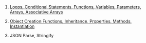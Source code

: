 1. [Loops, Conditional Statements, Functions, Variables, Parameters, Arrays, Associative Arrays](https://Covington-Shey.github.io/Loops-Conditional-Statements-Functions-Variables-Parameters-Arrays-Associative-Arrays.html)

2. [Object Creation Functions, Inheritance, Properties, Methods, Instantiation](https:://Covington-Shey.github.io/Object-Creation-Functions-Inheritance-Properties-Methods-Instantiation.html)

3. JSON Parse, Stringify
